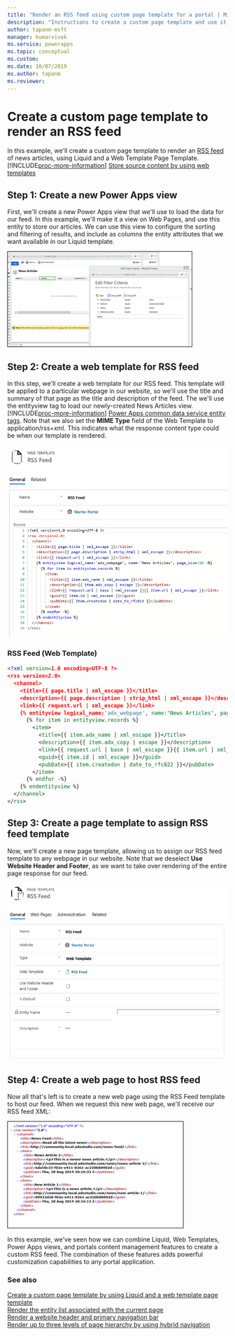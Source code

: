 ```yaml
---
title: "Render an RSS feed using custom page template for a portal | MicrosoftDocs"
description: "Instructions to create a custom page template and use it to render an RSS feed."
author: tapanm-msft
manager: kumarvivek
ms.service: powerapps
ms.topic: conceptual
ms.custom: 
ms.date: 10/07/2019
ms.author: tapanm
ms.reviewer:
---
```


# Create a custom page template to render an RSS feed
In this example, we'll create a custom page template to render an [RSS feed](https://en.wikipedia.org/wiki/RSS) of news articles, using Liquid and a Web Template Page Template. [!INCLUDE[proc-more-information](../../../includes/proc-more-information.md)] [Store source content by using web templates](store-content-web-templates.md)  

## Step 1: Create a new Power Apps view

First, we'll create a new Power Apps view that we'll use to load the data for our feed. In this example, we'll make it a view on Web Pages, and use this entity to store our articles. We can use this view to configure the sorting and filtering of results, and include as columns the entity attributes that we want available in our Liquid template.

![Edit a page template](../media/edit-page-template.png "Edit a page template")  

## Step 2: Create a web template for RSS feed

In this step, we'll create a web template for our RSS feed. This template will be applied to a particular webpage in our website, so we'll use the title and summary of that page as the title and description of the feed. The we'll use the entityview tag to load our newly-created News Articles view. [!INCLUDE[proc-more-information](../../../includes/proc-more-information.md)] [Power Apps common data service entity tags](portals-entity-tags.md). Note that we also set the **MIME Type** field of the Web Template to application/rss+xml. This indicates what the response content type could be when our template is rendered.  

![Configure a web template for an RSS feed](../media/web-template-rss-feed.png "Configure a web template for an RSS feed")  

### RSS Feed (Web Template)

```xml
<?xml version=1.0 encoding=UTF-8 ?>
<rss version=2.0>
  <channel>
    <title>{{ page.title | xml_escape }}</title>
    <description>{{ page.description | strip_html | xml_escape }}</description>
    <link>{{ request.url | xml_escape }}</link>
    {% entityview logical_name:'adx_webpage', name:'News Articles', page_size:20 -%}
      {% for item in entityview.records %}
        <item>
          <title>{{ item.adx_name | xml_escape }}</title>
          <description>{{ item.adx_copy | escape }}</description>
          <link>{{ request.url | base | xml_escape }}{{ item.url | xml_escape }}</link>
          <guid>{{ item.id | xml_escape }}</guid>
          <pubDate>{{ item.createdon | date_to_rfc822 }}</pubDate>
        </item>
      {% endfor -%}
    {% endentityview %}
  </channel>
</rss>
```

## Step 3: Create a page template to assign RSS feed template

Now, we'll create a new page template, allowing us to assign our RSS feed template to any webpage in our website. Note that we deselect **Use Website Header and Footer**, as we want to take over rendering of the entire page response for our feed.

![Configure a page template for an RSS feed](../media/page-template-rss-feed.png "Configure a page template for an RSS feed")  

## Step 4: Create a web page to host RSS feed

Now all that's left is to create a new web page using the RSS Feed template to host our feed. When we request this new web page, we'll receive our RSS feed XML:

![Example of an RSS feed](../media/rss-feed-example.png "Example of an RSS feed")  

In this example, we've seen how we can combine Liquid, Web Templates, Power Apps views, and portals content management features to create a custom RSS feed. The combination of these features adds powerful customization capabilities to any portal application.

### See also

[Create a custom page template by using Liquid and a web template page template](create-custom-template.md)  
[Render the entity list associated with the current page](render-entity-list-current-page.md)  
[Render a website header and primary navigation bar](render-site-header-primary-navigation.md)  
[Render up to three levels of page hierarchy by using hybrid navigation](hybrid-navigation-render-page-hierachy.md)  

